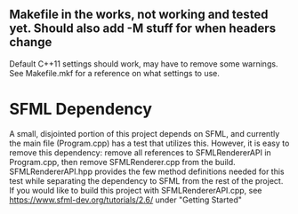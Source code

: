 ## Makefile in the works, not working and tested yet. Should also add -M stuff for when headers change


Default C++11 settings should work, may have to remove some warnings. See Makefile.mkf for a reference on what settings to use.

# SFML Dependency
A small, disjointed portion of this project depends on SFML, and currently the main file (Program.cpp) has a test that utilizes this. However, it is easy to remove this dependency: remove all references to SFMLRendererAPI in Program.cpp, then remove SFMLRenderer.cpp from the build. SFMLRendererAPI.hpp provides the few method definitions needed for this test while separating the dependency to SFML from the rest of the project. If you would like to build this project with SFMLRendererAPI.cpp, see https://www.sfml-dev.org/tutorials/2.6/ under "Getting Started"